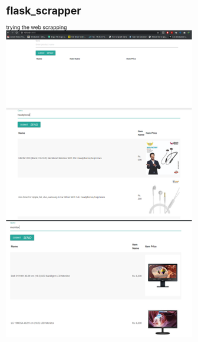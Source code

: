 # flask_scrapper
trying the web scrapping
![main page](https://github.com/M-MohitSharma/flask_scrapper/blob/master/scraper_main_page.PNG)
![headphone query](https://github.com/M-MohitSharma/flask_scrapper/blob/master/scrapper_query_headphone.PNG)
![Monitor](https://github.com/M-MohitSharma/flask_scrapper/blob/master/scrapper_query_monitor.PNG)
